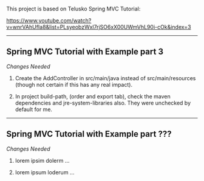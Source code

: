 This project is based on Telusko Spring MVC Tutorial: 

https://www.youtube.com/watch?v=wnrVAhUfIa8&list=PLsyeobzWxl7rjSO6xX00UWmVhL90i-cOk&index=3

-----------------------------------------------------------------
Spring MVC Tutorial with Example part 3
------------
*Changes Needed*

1.  Create the AddController in src/main/java  instead of  src/main/resources  (though not certain if this has any real impact). 

2.  In project build-path, (order and export tab),  check the maven dependencies and jre-system-libraries also. They were unchecked by default for me.  











-----------------------------------------------------------------
Spring MVC Tutorial with Example part ???
------------
*Changes Needed*

1. lorem ipsim dolerm ... 

2. lorem ipsum loderum ... 
